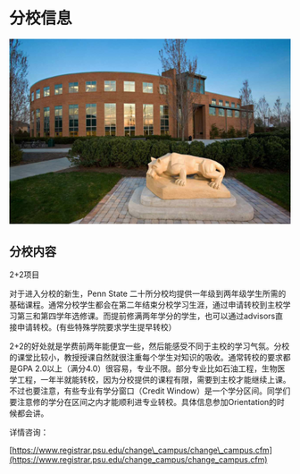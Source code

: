 # 分校信息

![Penn State Lion](../.gitbook/assets/image%20%28172%29.png)

## 分校内容

2+2项目

对于进入分校的新生，Penn State 二十所分校均提供一年级到两年级学生所需的基础课程。通常分校学生都会在第二年结束分校学习生涯，通过申请转校到主校学习第三和第四学年选修课。而提前修满两年学分的学生，也可以通过advisors直接申请转校。\(有些特殊学院要求学生提早转校）

2+2的好处就是学费前两年能便宜一些，然后能感受不同于主校的学习气氛。分校的课堂比较小，教授授课自然就很注重每个学生对知识的吸收。通常转校的要求都是GPA 2.0以上（满分4.0）很容易，专业不限。部分专业比如石油工程，生物医学工程，一年半就能转校，因为分校提供的课程有限，需要到主校才能继续上课。不过也要注意，有些专业有学分窗口（Credit Window）是一个学分区间。同学们要注意修的学分在区间之内才能顺利进专业转校。具体信息参加Orientation的时候都会讲。

详情咨询：

[https://www.registrar.psu.edu/change\_campus/change\_campus.cfm](https://www.registrar.psu.edu/change_campus/change_campus.cfm)

